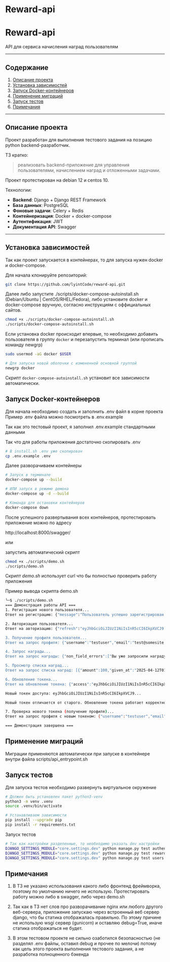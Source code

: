 # Reward-api

# **Reward-api**
 
API для сервиса начисления наград пользователям

---

## **Содержание**
1. [Описание проекта](#описание-проекта)
2. [Установка зависимостей](#установка-зависимостей)
3. [Запуск Docker-контейнеров](#запуск-docker-контейнеров)
4. [Применение миграций](#применение-миграций)
5. [Запуск тестов](#запуск-тестов)
6. [Примечания](#примечания)

---

## **Описание проекта**

Проект разработан для выполнения тестового задания на позицию python backend-разработчик.

ТЗ кратко:
>реализовать backend-приложение для управления пользователями, начислением наград и отложенными задачами.

Проект протестирован на debian 12 и centos 10.

Технологии:
- **Backend**: Django + Django REST Framework
- **База данных**: PostgreSQL
- **Фоновые задачи**: Celery + Redis
- **Контейнеризация**: Docker + docker-compose 
- **Аутентификация**: JWT
- **Документация API**: Swagger

---

## **Установка зависимостей**

Так как проект запускается в контейнерах, то для запуска нужен docker и docker-compose.

Для начала клонируйте репозиторий:

```bash
git clone https://github.com/lyintCode/reward-api.git

```

Далее либо запустите ./scripts/docker-compose-autoinstall.sh (Debian/Ubuntu | CentOS/RHEL/Fedora), либо установите docker и docker-compose вручную,
согласно инструкциям с оффициальных сайтов.

```bash
chmod +x ./scripts/docker-compose-autoinstall.sh
./scripts/docker-compose-autoinstall.sh
```

Если установка docker происходит впервые, то необходимо добавить пользователя в группу `docker` и перезапустить терминал
 (или прописать команду newgrp)
```bash
sudo usermod -aG docker $USER

# Для запуска новой оболочки с измененной основной группой
newgrp docker
```

Скрипт `docker-compose-autoinstall.sh` установит все зависимости автоматически.

## **Запуск Docker-контейнеров**

Для начала необходимо создать и заполнить .env файл в корне проекта  
Пример .env файла можно посмотреть в .env.example

Так как это тестовый проект, я заполнил .env.example стандартными данными

Так что для работы приложения достаточно скопировать .env

```bash
# В install.sh .env уже скопирован
cp .env.example .env
```

Далее разворачиваем контейнеры

```bash
# Запуск в терминале
docker-compose up --build

# ИЛИ запуск в режиме демона
docker-compose up -d --build

# Команда для остановки контейнеров
docker-compose down
```

После успешного развертывания всех контейнеров, протестировать приложение можно по адресу

http://localhost:8000/swagger/

или

запустить автоматический скрипт
```bash
chmod +x ./scripts/demo.sh
./scripts/demo.sh
```

Скрипт *demo.sh* использует curl что бы полностью проверить работу приложения

Пример вывода скрипта demo.sh  
```bash
╰─$ ./scripts/demo.sh
=== Демонстрация работы API ===
1. Регистрация нового пользователя...
Ответ на регистрацию: {"message":"Пользователь успешно зарегистрирован."}

2. Авторизация пользователя...
Ответ на авторизацию: {"refresh":"eyJhbGciOiJIUzI1NiIsInR5cCI6IkpXVCJ9...

3. Получение профиля пользователя...
Ответ на запрос профиля: {"username":"testuser","email":"test@somesite.ru","coins":200}

4. Запрос награды...
Ответ на запрос награды: {"non_field_errors":["Вы уже запросили награду сегодня. Попробуйте завтра."]}

5. Просмотр списка наград...
Ответ на запрос списка наград: [{"amount":100,"given_at":"2025-04-12T01:20:56.243187+03:00"},{"amount":100,"given_at":"2025-04-12T03:23:11.090338+03:00"}]

6. Обновление токена...
Ответ на обновление токена: {"access":"eyJhbGciOiJIUzI1NiIsInR5cCI6IkpXVCJ9...

Новый токен доступа: eyJhbGciOiJIUzI1NiIsInR5cCI6IkpXVCJ9...

Новый токен отличается от старого. Обновление токена работает корректно.

7. Проверка нового токена (получение профиля)...
Ответ на запрос профиля с новым токеном: {"username":"testuser","email":"test@somesite.ru","coins":200}

=== Демонстрация завершена ===
```

## **Применение миграций**
Миграции применяются автоматически при запуске в контейнере внутри файла scripts/api_entrypoint.sh

## **Запуск тестов**
Для запуска тестов необходимо развернуть виртуальное окружение

```bash
# Должен быть установлен пакет python3-venv
python3 -m venv .venv
source .venv/bin/activate

# Устанавливаем зависимости
pip install --upgrade pip
pip install -r requirements.txt
```

Запуск тестов
```bash
# Так как настройки разделенные, то необходимо указать dev настройки
DJANGO_SETTINGS_MODULE="core.settings.dev" python manage.py test authentication
DJANGO_SETTINGS_MODULE="core.settings.dev" python manage.py test rewards
DJANGO_SETTINGS_MODULE="core.settings.dev" python manage.py test users
```

## **Примечания**
1. В ТЗ не указано использования какого либо фронтенд фреймворка, поэтому по умолчанию ничего не использую.
Протестировать работу можно либо в swagger, либо через demo.sh

2. Так как в ТЗ нет слов про разворачивание nginx или любого другого веб-сервера, приложение запускаю через встроенный
веб сервер django, что бы статика отображалась правильно. По этому причине не использую wsgi сервер (gunicorn) и оставляю
debug=True, иначе статика отображаться не будет.

3. В этом тестовом проекте не сильно озаботился безопасностью (не разделял .env файлы, оставил debug и прочее по мелочи)
потому как цель этого проекта выполнения тестового задания, а не разработка полноценного бэкенда

